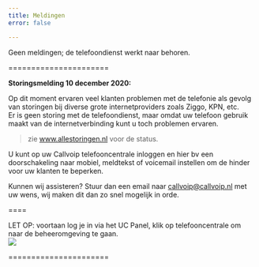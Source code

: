 ```yaml
---
title: Meldingen
error: false

---
```

Geen meldingen; de telefoondienst werkt naar behoren.<br>

======================

<b>Storingsmelding 10 december 2020:</b>

Op dit moment ervaren veel klanten problemen met de telefonie als gevolg van storingen bij diverse grote internetproviders zoals Ziggo, KPN, etc.   
Er is geen storing met de telefoondienst, maar omdat uw telefoon gebruik maakt van de internetverbinding kunt u toch problemen ervaren. <br>  
> zie <a href="http://www.allestoringen.nl">www.allestoringen.nl</a> voor de status.

U kunt op uw Callvoip telefooncentrale inloggen en hier bv een doorschakeling naar mobiel, meldtekst of voicemail instellen om de hinder voor uw klanten te beperken. 

Kunnen wij assisteren? Stuur dan een email naar callvoip@callvoip.nl met uw wens, wij maken dit dan zo snel mogelijk in orde. 

====

LET OP: voortaan log je in via het UC Panel, klik op telefooncentrale om naar de beheeromgeving te gaan.   
<img src="https://res.cloudinary.com/callvoip/image/upload/v1605526837/panelswitch_dxfj6a.png">

======================